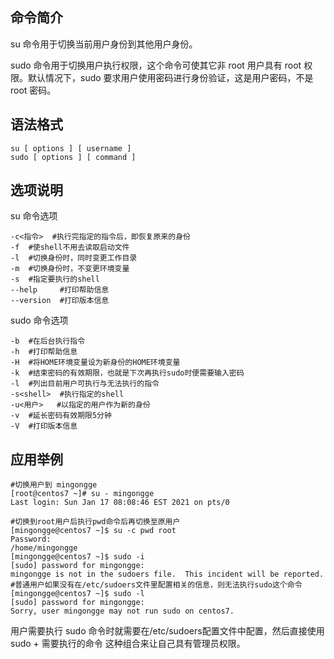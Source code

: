 ## 命令简介

su 命令用于切换当前用户身份到其他用户身份。

sudo 命令用于切换用户执行权限，这个命令可使其它非 root 用户具有 root 权限。默认情况下，sudo 要求用户使用密码进行身份验证，这是用户密码，不是 root 密码。

## 语法格式

```
su [ options ] [ username ]
sudo [ options ] [ command ]
```

## 选项说明

su 命令选项

```
-c<指令>  #执行完指定的指令后，即恢复原来的身份
-f  #使shell不用去读取启动文件
-l  #切换身份时，同时变更工作目录
-m  #切换身份时，不变更环境变量
-s  #指定要执行的shell
--help     #打印帮助信息
--version  #打印版本信息
```

sudo 命令选项

```
-b  #在后台执行指令
-h  #打印帮助信息
-H  #将HOME环境变量设为新身份的HOME环境变量
-k  #结束密码的有效期限，也就是下次再执行sudo时便需要输入密码
-l  #列出目前用户可执行与无法执行的指令
-s<shell>  #执行指定的shell
-u<用户>   #以指定的用户作为新的身份
-v  #延长密码有效期限5分钟
-V  #打印版本信息
```

## 应用举例

```
#切换用户到 mingongge
[root@centos7 ~]# su - mingongge
Last login: Sun Jan 17 08:08:46 EST 2021 on pts/0

#切换到root用户后执行pwd命令后再切换至原用户
[mingongge@centos7 ~]$ su -c pwd root
Password: 
/home/mingongge
[mingongge@centos7 ~]$ sudo -i
[sudo] password for mingongge: 
mingongge is not in the sudoers file.  This incident will be reported.
#普通用户如果没有在/etc/sudoers文件里配置相关的信息，则无法执行sudo这个命令
[mingongge@centos7 ~]$ sudo -l
[sudo] password for mingongge: 
Sorry, user mingongge may not run sudo on centos7.
```

用户需要执行 sudo 命令时就需要在/etc/sudoers配置文件中配置，然后直接使用sudo + 需要执行的命令 这种组合来让自己具有管理员权限。